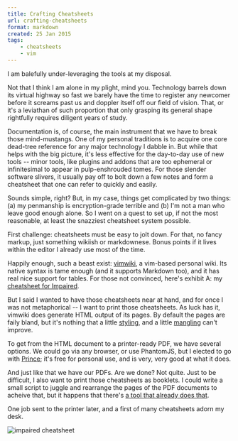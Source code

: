 ```yaml
---
title: Crafting Cheatsheets
url: crafting-cheatsheets
format: markdown
created: 25 Jan 2015
tags:
    - cheatsheets
    - vim
---
```


I am balefully under-leveraging the tools at my disposal. 

Not that I think I am alone in my plight, mind you. Technology barrels down
its virtual highway so fast we barely have the time to register any newcomer
before it screams past us and doppler itself off our field of vision. That, or
it's a leviathan of such proportion that only grasping its general shape  
rightfully requires diligent years of study.

Documentation is, of course, the main instrument that we have to break those
mind-mustangs. One of my personal traditions is to acquire one core dead-tree 
reference for any major technology I dabble in. But while that helps with the
big picture, it's less effective for the day-to-day use of new tools --
minor tools, like plugins and addons that are too ephemeral or infinitesimal 
to appear in pulp-enshrouded tomes. For those slender software slivers,
it usually pay off to bolt down a few notes and form a cheatsheet that one can
refer to quickly and easily.

Sounds simple, right? But, in my case, things get complicated by two things:
(a) my penmanship is encryption-grade terrible and (b) I'm not a man who leave
good enough alone. So I went on a quest to set up, if not the most reasonable, 
at least the snazziest cheatsheet system possible.

First challenge: cheatsheets must be easy to jolt down. For that, no fancy 
markup, just something wikiish or markdownese. Bonus points if it
lives within the editor I already use most of the time. 

Happily enough, such a
beast exist: [vimwiki](https://github.com/vimwiki/vimwiki), a vim-based 
personal wiki. Its native syntax is tame enough (and it supports Markdown
too), and it has real nice support for tables. For those not convinced, here's
exhibit A: my [cheatsheet for
Impaired](https://raw.githubusercontent.com/yanick/environment/master/cheatsheets/src/vim/unimpaired.wiki).

But I said I wanted to have those cheatsheets near at hand, and for once I was
not metaphorical -- I want to print those cheatsheets. As luck has it, vimwiki
does generate HTML output of its pages. By default the pages are faily bland,
but it's nothing that a little [styling](https://github.com/yanick/environment/blob/master/cheatsheets/html/style.css), 
and a little [mangling](https://github.com/yanick/environment/blob/master/cheatsheets/html/tweaks.js)
can't improve.

To get from the HTML document to a printer-ready PDF, we have several options.
We could go via any browser, or use PhantomJS, but I elected to go with 
[Prince](http://www.princexml.com/); it's free for personal use, and is very,
very good at what it does.

And just like that we have our PDFs. Are we done? Not quite. Just to be difficult, I 
also want to
print those cheatsheets as booklets. I could write a small script to juggle
and rearrange
the pages of the PDF documents to acheive that, but it happens that 
there's [a tool that already does that](http://pdfbooklet.sourceforge.net/).

One job sent to the  printer later, and a first of many cheatsheets 
adorn my desk.

![impaired cheatsheet](__ENTRY_DIR__/cheatsheet.jpg)
